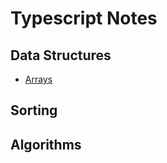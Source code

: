 # Typescript Notes
## Data Structures
* [Arrays](./data-structures/arrays/ts_arrays.md)

## Sorting

## Algorithms